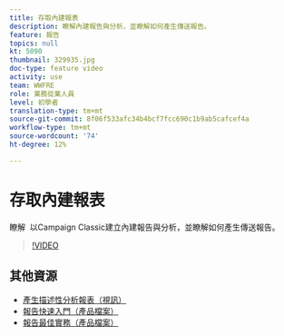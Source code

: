 ```yaml
---
title: 存取內建報表
description: 瞭解內建報告與分析，並瞭解如何產生傳送報告。
feature: 報告
topics: null
kt: 5090
thumbnail: 329935.jpg
doc-type: feature video
activity: use
team: WWFRE
role: 業務從業人員
level: 初學者
translation-type: tm+mt
source-git-commit: 8f06f533afc34b4bcf7fcc690c1b9ab5cafcef4a
workflow-type: tm+mt
source-wordcount: '74'
ht-degree: 12%

---
```



# 存取內建報表

瞭解  以Campaign Classic建立內建報告與分析，並瞭解如何產生傳送報告。

>[!VIDEO](https://video.tv.adobe.com/v/329935?quality=12)

## 其他資源

* [產生描述性分析報表（視訊）](/help/reporting/generating-a-descriptive-analysis-report.md)
* [報告快速入門（產品檔案）](https://experienceleague.adobe.com/docs/campaign-classic/using/reporting/reporting-in-adobe-campaign/about-adobe-campaign-reporting-tools.html)
* [報告最佳實務（產品檔案）](https://experienceleague.adobe.com/docs/campaign-classic/using/reporting/reporting-in-adobe-campaign/best-practices.html)
